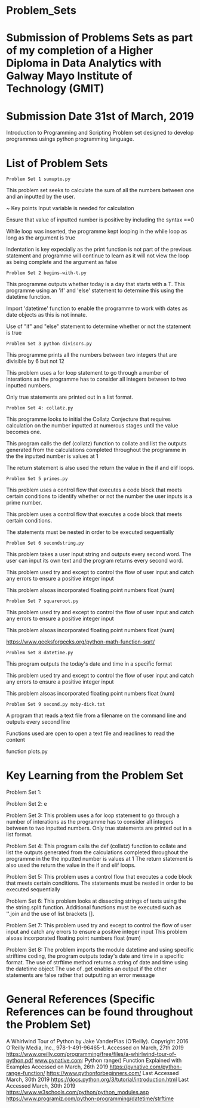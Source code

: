 # Problem_Sets
# Submission of Problems Sets as part of my completion of a Higher Diploma in Data Analytics with Galway Mayo Institute of Technology (GMIT) 
# Submission Date 31st of March, 2019

Introduction to Programming and Scripting Problem set designed to develop programmes usings python programming language. 

# List of Problem Sets

    Problem Set 1 sumupto.py

This problem set seeks to calculate the sum of all the numbers between one and an inputted by the user. 

~ Key points
Input variable is needed for calculation

Ensure that value of inputted number is positive by including the syntax ==0

While loop was inserted, the programme kept looping in the while loop as long as the argument is true

Indentation is key expecially as the print function is not part of the previous statement and programme will continue to learn as it will not view the loop as being complete and the argument as false

    Problem Set 2 begins-with-t.py
This programme outputs whether today is a day that starts with a T. This programme using an 'if' and 'else' statement to determine this using the datetime function.



Import 'datetime' function to enable the programme to work with dates as date objects as this is not innate.

Use of "if" and "else" statement to determine whether or not the statement is true

    Problem Set 3 python divisors.py
This programme prints all the numbers between two integers that are divisible by 6 but not 12

This problem uses a for loop statement to go through a number of interations as the programme has to consider all integers between to two inputted numbers.

Only true statements are printed out in a list format. 

    Problem Set 4: collatz.py 
This programme looks to initial the Collatz Conjecture that requires calculation on the number inputted at numerous stages until the value becomes one. 

This program calls the def (collatz) function to collate and list the outputs generated from the calculations completed throughout the programme in the the inputted number is values at 1

The return statement is also used the return the value in the if and elif loops.

    Problem Set 5 primes.py
This problem uses a control flow that executes a code block that meets certain conditions to identify whether or not the number the user inputs is a prime number.

This problem uses a control flow that executes a code block that meets certain conditions. 

The statements must be nested in order to be executed sequentially

    Problem Set 6 secondstring.py
This problem takes a user input string and outputs every second word. The user can input its own text and the program returns every second word.

This problem used try and except to control the flow of user input and catch any errors to ensure a positive integer input

This problem alsoas incorporated floating point numbers float (num)

    Problem Set 7 squareroot.py

This problem used try and except to control the flow of user input and catch any errors to ensure a positive integer input

This problem alsoas incorporated floating point numbers float (num)

https://www.geeksforgeeks.org/python-math-function-sqrt/

    Problem Set 8 datetime.py
This program outputs the today's date and time in a specific format

This problem used try and except to control the flow of user input and catch any errors to ensure a positive integer input

This problem alsoas incorporated floating point numbers float (num)

    Problem Set 9 second.py moby-dick.txt
A program that reads a text file from a filename on the command line and outputs every second line

Functions used are open to open a text file and readlines to read the content






function plots.py

# Key Learning from the Problem Set
Problem Set 1: 


Problem Set 2:
e

Problem Set 3: 
This problem uses a for loop statement to go through a number of interations as the programme has to consider all integers between to two inputted numbers. Only true statements are printed out in a list format. 

Problem Set 4:
This program calls the def (collatz) function to collate and list the outputs generated from the calculations completed throughout the programme in the the inputted number is values at 1
The return statement is also used the return the value in the if and elif loops. 

Problem Set 5: 
This problem uses a control flow that executes a code block that meets certain conditions. 
The statements must be nested in order to be executed sequentially

Problem Set 6: 
This problem looks at dissecting strings of texts using the the string.split function. 
Additional functions must be executed such as ''.join and the use of list brackets []. 

Problem Set 7:
This problem used try and except to control the flow of user input and catch any errors to ensure a positive integer input
This problem alsoas incorporated floating point numbers float (num)


Problem Set 8: 
The problem imports the module datetime and using specific striftime coding, the program outputs today's date and time in a specific format. 
The use of strftime method returns a string of date and time using the datetime object 
The use of .get enables an output if the other statements are false rather that outputting an error message




# General References (Specific References can be found throughout the Problem Set)
A Whirlwind Tour of Python by Jake VanderPlas (O’Reilly). Copyright 2016 O’Reilly Media, Inc., 978-1-491-96465-1. Accessed on March, 27th 2019 https://www.oreilly.com/programming/free/files/a-whirlwind-tour-of-python.pdf 
www.pynative.com: Python range() Function Explained with Examples Accessed on March, 26th 2019 https://pynative.com/python-range-function/
https://www.pythonforbeginners.com/ Last Accessed March, 30th 2019
https://docs.python.org/3/tutorial/introduction.html Last Accessed March, 30th 2019
https://www.w3schools.com/python/python_modules.asp 
https://www.programiz.com/python-programming/datetime/strftime
 
